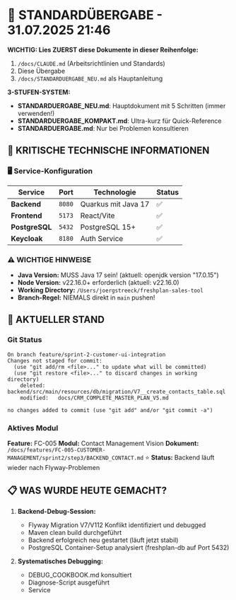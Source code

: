 # 🔄 STANDARDÜBERGABE - 31.07.2025 21:46

**WICHTIG: Lies ZUERST diese Dokumente in dieser Reihenfolge:**
1. `/docs/CLAUDE.md` (Arbeitsrichtlinien und Standards)
2. Diese Übergabe
3. `/docs/STANDARDUERGABE_NEU.md` als Hauptanleitung

**3-STUFEN-SYSTEM:**
- **STANDARDUERGABE_NEU.md**: Hauptdokument mit 5 Schritten (immer verwenden!)
- **STANDARDUERGABE_KOMPAKT.md**: Ultra-kurz für Quick-Reference
- **STANDARDUERGABE.md**: Nur bei Problemen konsultieren

## 🚨 KRITISCHE TECHNISCHE INFORMATIONEN

### 🖥️ Service-Konfiguration
| Service | Port | Technologie | Status |
|---------|------|-------------|--------|
| **Backend** | `8080` | Quarkus mit Java 17 | ✅ |
| **Frontend** | `5173` | React/Vite | ✅ |
| **PostgreSQL** | `5432` | PostgreSQL 15+ | ✅ |
| **Keycloak** | `8180` | Auth Service | ✅ |

### ⚠️ WICHTIGE HINWEISE
- **Java Version:** MUSS Java 17 sein! (aktuell: openjdk version "17.0.15")
- **Node Version:** v22.16.0+ erforderlich (aktuell: v22.16.0)
- **Working Directory:** `/Users/joergstreeck/freshplan-sales-tool`
- **Branch-Regel:** NIEMALS direkt in `main` pushen!

## 🎯 AKTUELLER STAND

### Git Status
```
On branch feature/sprint-2-customer-ui-integration
Changes not staged for commit:
  (use "git add/rm <file>..." to update what will be committed)
  (use "git restore <file>..." to discard changes in working directory)
	deleted:    backend/src/main/resources/db/migration/V7__create_contacts_table.sql
	modified:   docs/CRM_COMPLETE_MASTER_PLAN_V5.md

no changes added to commit (use "git add" and/or "git commit -a")
```

### Aktives Modul
**Feature:** FC-005
**Modul:** Contact Management Vision
**Dokument:** `/docs/features/FC-005-CUSTOMER-MANAGEMENT/sprint2/step3/BACKEND_CONTACT.md` ⭐
**Status:** Backend läuft wieder nach Flyway-Problemen

## 📋 WAS WURDE HEUTE GEMACHT?

1. **Backend-Debug-Session:**
   - Flyway Migration V7/V112 Konflikt identifiziert und debugged
   - Maven clean build durchgeführt
   - Backend erfolgreich neu gestartet (läuft jetzt stabil)
   - PostgreSQL Container-Setup analysiert (freshplan-db auf Port 5432)

2. **Systematisches Debugging:**
   - DEBUG_COOKBOOK.md konsultiert
   - Diagnose-Script ausgeführt
   - Service